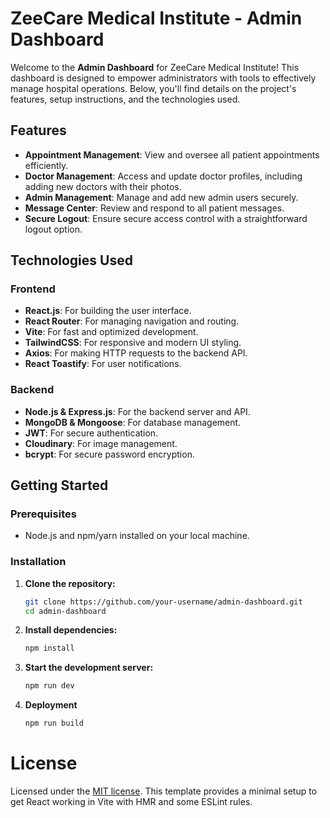 # ZeeCare Medical Institute - Admin Dashboard

Welcome to the **Admin Dashboard** for ZeeCare Medical Institute! This dashboard is designed to empower administrators with tools to effectively manage hospital operations. Below, you'll find details on the project's features, setup instructions, and the technologies used.

## Features

- **Appointment Management**: View and oversee all patient appointments efficiently.
- **Doctor Management**: Access and update doctor profiles, including adding new doctors with their photos.
- **Admin Management**: Manage and add new admin users securely.
- **Message Center**: Review and respond to all patient messages.
- **Secure Logout**: Ensure secure access control with a straightforward logout option.

## Technologies Used

### Frontend
- **React.js**: For building the user interface.
- **React Router**: For managing navigation and routing.
- **Vite**: For fast and optimized development.
- **TailwindCSS**: For responsive and modern UI styling.
- **Axios**: For making HTTP requests to the backend API.
- **React Toastify**: For user notifications.

### Backend
- **Node.js & Express.js**: For the backend server and API.
- **MongoDB & Mongoose**: For database management.
- **JWT**: For secure authentication.
- **Cloudinary**: For image management.
- **bcrypt**: For secure password encryption.

## Getting Started

### Prerequisites

- Node.js and npm/yarn installed on your local machine.

### Installation

1. **Clone the repository:**

   ```bash
   git clone https://github.com/your-username/admin-dashboard.git
   cd admin-dashboard
2. **Install dependencies:**

   ```bash
   npm install

3. **Start the development server:**

   ```bash
   npm run dev
   
4. **Deployment**

   ```bash
   npm run build

# License
Licensed under the [MIT license](https://github.com/princeessjay/HMS_FRONTEND/blob/main/LICENSE.md).
This template provides a minimal setup to get React working in Vite with HMR and some ESLint rules.
